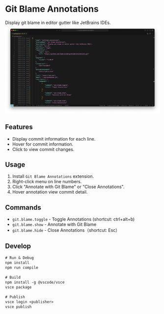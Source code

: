 # Git Blame Annotations
Display git blame in editor gutter like JetBrains IDEs.
![main](./images/screenshoot1.png)

## Features
- Display commit information for each line.
- Hover for commit information.
- Click to view commit changes.

## Usage
1. Install `Git Blame Annotations` extension.
2. Right-click menu on line numbers.
3. Click "Annotate with Git Blame" or "Close Annotations".
4. Hover annotation view commit detail.

## Commands
- `git.blame.toggle` - Toggle Annotations (shortcut: ctrl+alt+b)
- `git.blame.show` - Annotate with Git Blame
- `git.blame.hide` - Close Annotations（shortcut: Esc）

## Develop

```
# Run & Debug
npm install
npm run compile

# Build
npm install -g @vscode/vsce
vsce package

# Publish
vsce login <publisher>
vsce publish
```
